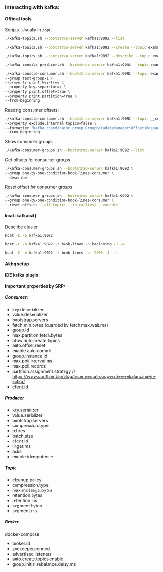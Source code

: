 ### Interacting with kafka:

#### Official tools

Scripts. Usually in `/opt`.

```bash
./kafka-topics.sh --bootstrap-server kafka1:9092 --list
```

```bash
./kafka-topics.sh --bootstrap-server kafka1:9092 --create --topic example --replication-factor 3 --partitions 3 --config retention.ms=300000
```

```bash
./kafka-topics.sh --bootstrap-server kafka1:9092 --describe --topic example
```

```bash
./kafka-console-producer.sh --bootstrap-server kafka1:9092 --topic example --property parse.key=true --property key.separator=:
```

```bash
./kafka-console-consumer.sh --bootstrap-server kafka1:9092 --topic example \
--group test-group-1 \
--property print.key=true \
--property key.separator=: \
--property print.offset=true \
--property print.partition=true \
--from-beginning
```

Reading consumer offsets:

```bash
./kafka-console-consumer.sh --bootstrap-server kafka1:9092 --topic __consumer_offsets \
--property exclude.internal.topics=false \
--formatter 'kafka.coordinator.group.GroupMetadataManager$OffsetsMessageFormatter' \
--from-beginning
```

Show consumer groups

```bash
./kafka-consumer-groups.sh --bootstrap-server kafka1:9092 --list
```

Get offsets for consumer groups

```bash
./kafka-consumer-groups.sh --bootstrap-server kafka1:9092 \
--group one-by-one-condition-book-lines-consumer \
--describe
```

Reset offset for consumer groups

```bash
./kafka-consumer-groups.sh --bootstrap-server kafka1:9092 \
--group one-by-one-condition-book-lines-consumer \
--reset-offsets --all-topics --to-earliest --execute
```

#### kcat (kafkacat)

Describe cluster

```bash
kcat -L -b kafka1:9092
```


```bash
kcat -C -b kafka1:9092 -t book-lines -o beginning -J -e
```

```bash
kcat -C -b kafka1:9092 -t book-lines -o -2000 -J -e
```

#### Akhq setup

#### IDE kafka plugin

#### Important properties by SRP:

##### Consumer:

 - key.deserializer
 - value.deserializer
 - bootstrap.servers
 - fetch.min.bytes (guarded by fetch.max.wait.ms)
 - group.id
 - max.partition.fetch.bytes
 - allow.auto.create.topics
 - auto.offset.reset
 - enable.auto.commit
 - group.instance.id
 - max.poll.interval.ms
 - max.poll.records
 - partition.assignment.strategy // https://www.confluent.io/blog/incremental-cooperative-rebalancing-in-kafka/
 - client.id

##### Producer

 - key.serializer
 - value.serializer
 - bootstrap.servers
 - compression.type
 - retries
 - batch.size
 - client.id
 - linger.ms
 - acks
 - enable.idempotence

##### Topic
 - cleanup.policy
 - compression.type
 - max.message.bytes
 - retention.bytes
 - retention.ms
 - segment.bytes
 - segment.ms

##### Broker

docker-compose

 - broker.id
 - zookeeper.connect
 - advertised.listeners
 - auto.create.topics.enable
 - group.initial.rebalance.delay.ms

